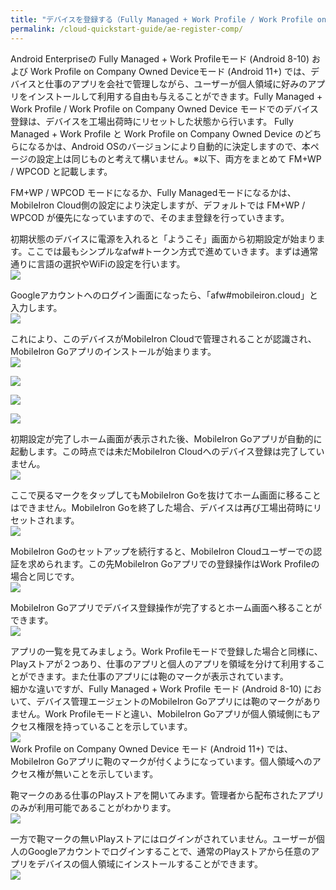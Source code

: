 ```yaml
---
title: "デバイスを登録する（Fully Managed + Work Profile / Work Profile on Company Owned Device）"
permalink: /cloud-quickstart-guide/ae-register-comp/
---
```

Android Enterpriseの Fully Managed + Work Profileモード (Android 8-10) および Work Profile on Company Owned Deviceモード (Android 11+) では、デバイスと仕事のアプリを会社で管理しながら、ユーザーが個人領域に好みのアプリをインストールして利用する自由も与えることができます。Fully Managed + Work Profile / Work Profile on Company Owned Device モードでのデバイス登録は、デバイスを工場出荷時にリセットした状態から行います。
Fully Managed + Work Profile と Work Profile on Company Owned Device のどちらになるかは、Android OSのバージョンにより自動的に決定しますので、本ページの設定上は同じものと考えて構いません。※以下、両方をまとめて FM+WP / WPCOD と記載します。

FM+WP / WPCOD モードになるか、Fully Managedモードになるかは、MobileIron Cloud側の設定により決定しますが、デフォルトでは FM+WP / WPCOD が優先になっていますので、そのまま登録を行っていきます。

初期状態のデバイスに電源を入れると「ようこそ」画面から初期設定が始まります。ここでは最もシンプルなafw#トークン方式で進めていきます。まずは通常通りに言語の選択やWiFiの設定を行います。  
![](/assets/cloud-quickstart-guide/images/73CF7606-B866-42B5-8A57-F9CF0466DBC2.png)

Googleアカウントへのログイン画面になったら、「afw#mobileiron.cloud」と入力します。  
![](/assets/cloud-quickstart-guide/images/860C76CF-BEE4-43ED-A869-0A047A66477C.png)

これにより、このデバイスがMobileIron Cloudで管理されることが認識され、MobileIron Goアプリのインストールが始まります。  
![](/assets/cloud-quickstart-guide/images/1D1D408F-622C-4D97-AA2F-A9CFF864EA95.png)

![](/assets/cloud-quickstart-guide/images/A10706DD-D197-451A-9E63-409D70D732B6.png)

![](/assets/cloud-quickstart-guide/images/8DA6F7E1-8B61-4B6E-90EE-80C02EE9EC0A.png)

![](/assets/cloud-quickstart-guide/images/BDCB5218-9571-4267-82F4-9FE8A8F57691.png)

初期設定が完了しホーム画面が表示された後、MobileIron Goアプリが自動的に起動します。この時点では未だMobileIron Cloudへのデバイス登録は完了していません。  
![](/assets/cloud-quickstart-guide/images/71BE7E8C-3CF8-44F5-AB42-35B29BC53313.jpg)

ここで戻るマークをタップしてもMobileIron Goを抜けてホーム画面に移ることはできません。MobileIron Goを終了した場合、デバイスは再び工場出荷時にリセットされます。  
![](/assets/cloud-quickstart-guide/images/3642287A-3CD1-41B1-B0FF-EBB857BA434D.jpg)

MobileIron Goのセットアップを続行すると、MobileIron Cloudユーザーでの認証を求められます。この先MobileIron Goアプリでの登録操作はWork Profileの場合と同じです。  
![](/assets/cloud-quickstart-guide/images/67570B58-7206-4C50-B18F-6B473DA339CB.jpg)

MobileIron Goアプリでデバイス登録操作が完了するとホーム画面へ移ることができます。  
![](/assets/cloud-quickstart-guide/images/A81208A7-EAEE-4C72-A8E2-0682748795B7.jpg)

アプリの一覧を見てみましょう。Work Profileモードで登録した場合と同様に、Playストアが２つあり、仕事のアプリと個人のアプリを領域を分けて利用することができます。また仕事のアプリには鞄のマークが表示されています。  
細かな違いですが、Fully Managed + Work Profile モード (Android 8-10) において、デバイス管理エージェントのMobileIron Goアプリには鞄のマークがありません。Work Profileモードと違い、MobileIron Goアプリが個人領域側にもアクセス権限を持っていることを示しています。  
![](/assets/cloud-quickstart-guide/images/00C95259-7C2E-4EA3-AFFE-61D0AD8417C3.png)  
Work Profile on Company Owned Device モード (Android 11+) では、MobileIron Goアプリに鞄のマークが付くようになっています。個人領域へのアクセス権が無いことを示しています。

鞄マークのある仕事のPlayストアを開いてみます。管理者から配布されたアプリのみが利用可能であることがわかります。  
![](/assets/cloud-quickstart-guide/images/F26FF58C-ACF0-4A9A-926F-61710B1BBE6B.png)

一方で鞄マークの無いPlayストアにはログインがされていません。ユーザーが個人のGoogleアカウントでログインすることで、通常のPlayストアから任意のアプリをデバイスの個人領域にインストールすることができます。  
![](/assets/cloud-quickstart-guide/images/018F97FF-1E9E-4592-89DF-5CBEC748A58D.png)
